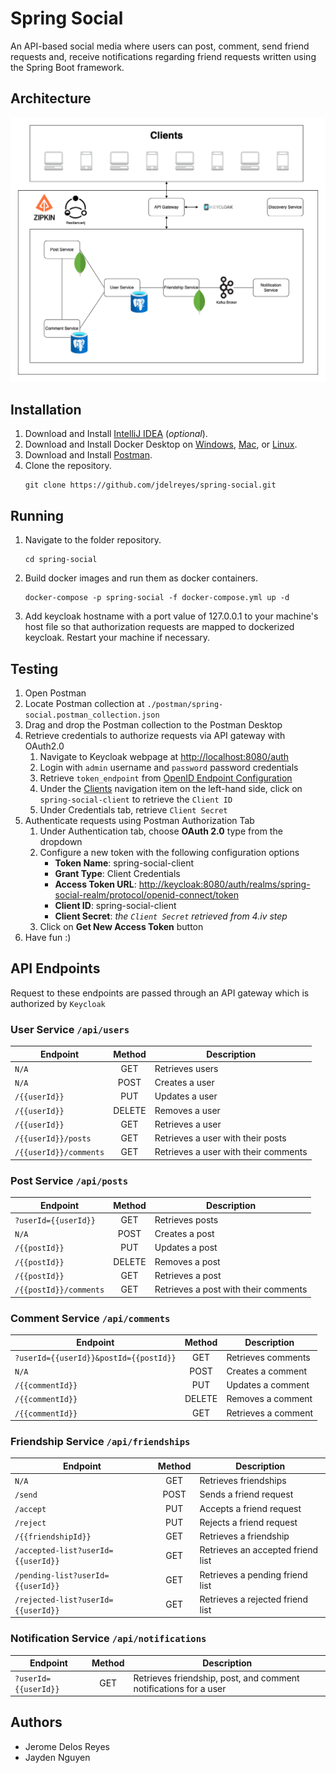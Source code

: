 # Spring Social

An API-based social media where users can post, comment, send friend requests and, receive notifications regarding
friend requests written using the Spring Boot framework.

## Architecture

![architecture](./docs/assets/images/infrastructure.png)

## Installation

1. Download and Install [IntelliJ IDEA](https://www.jetbrains.com/idea/download) (*optional*).
2. Download and Install Docker Desktop on
   [Windows](https://docs.docker.com/desktop/install/windows-install/),
   [Mac](https://docs.docker.com/desktop/install/mac-install/), or
   [Linux](https://docs.docker.com/desktop/install/linux-install/).
3. Download and Install [Postman](https://www.postman.com/downloads/).
4. Clone the repository.
   ```shell
   git clone https://github.com/jdelreyes/spring-social.git
   ```

## Running

1. Navigate to the folder repository.
   ```shell
   cd spring-social
   ```
2. Build docker images and run them as docker containers.
   ```shell
   docker-compose -p spring-social -f docker-compose.yml up -d
   ```
3. Add keycloak hostname with a port value of 127.0.0.1 to your machine's host file so that authorization requests are
   mapped to dockerized keycloak. Restart your machine if necessary.

## Testing

1. Open Postman
2. Locate Postman collection at `./postman/spring-social.postman_collection.json`
3. Drag and drop the Postman collection to the Postman Desktop
4. Retrieve credentials to authorize requests via API gateway with OAuth2.0
    1. Navigate to Keycloak webpage at <http://localhost:8080/auth>
    2. Login with `admin` username and `password` password credentials
    3. Retrieve `token_endpoint`
       from [OpenID Endpoint Configuration](http://localhost:8080/auth/realms/spring-social-realm/.well-known/openid-configuration)
    4. Under the [Clients](http://localhost:8080/auth/admin/master/console/#/realms/spring-social-realm/clients)
       navigation item on the left-hand side, click on `spring-social-client` to retrieve
       the `Client ID`
    5. Under Credentials tab, retrieve `Client Secret`
5. Authenticate requests using Postman Authorization Tab
    1. Under Authentication tab, choose **OAuth 2.0** type from the dropdown
    2. Configure a new token with the following configuration options
        * **Token Name**: spring-social-client
        * **Grant Type**: Client Credentials
        * **Access Token URL**: <http://keycloak:8080/auth/realms/spring-social-realm/protocol/openid-connect/token>
        * **Client ID**: spring-social-client
        * **Client Secret**: *the `Client Secret` retrieved from 4.iv step*
    3. Click on **Get New Access Token** button
6. Have fun :)

## API Endpoints

Request to these endpoints are passed through an API gateway which is authorized by `Keycloak`

### User Service `/api/users`

| Endpoint               | Method | Description                          |
|------------------------|:------:|--------------------------------------|
| `N/A`                  |  GET   | Retrieves users                      |
| `N/A`                  |  POST  | Creates a user                       |
| `/{{userId}}`          |  PUT   | Updates a user                       |
| `/{{userId}}`          | DELETE | Removes a user                       |
| `/{{userId}}`          |  GET   | Retrieves a user                     |
| `/{{userId}}/posts`    |  GET   | Retrieves a user with their posts    |
| `/{{userId}}/comments` |  GET   | Retrieves a user with their comments |

### Post Service `/api/posts`

| Endpoint               | Method | Description                          |
|------------------------|:------:|--------------------------------------|
| `?userId={{userId}}`   |  GET   | Retrieves posts                      |
| `N/A`                  |  POST  | Creates a post                       |
| `/{{postId}}`          |  PUT   | Updates a post                       |
| `/{{postId}}`          | DELETE | Removes a post                       |
| `/{{postId}}`          |  GET   | Retrieves a post                     |
| `/{{postId}}/comments` |  GET   | Retrieves a post with their comments |

### Comment Service `/api/comments`

| Endpoint                               | Method | Description         |
|----------------------------------------|:------:|---------------------|
| `?userId={{userId}}&postId={{postId}}` |  GET   | Retrieves comments  |
| `N/A`                                  |  POST  | Creates a comment   |
| `/{{commentId}}`                       |  PUT   | Updates a comment   |
| `/{{commentId}}`                       | DELETE | Removes a comment   |
| `/{{commentId}}`                       |  GET   | Retrieves a comment |

### Friendship Service `/api/friendships`

| Endpoint                           | Method | Description                       |
|------------------------------------|:------:|-----------------------------------|
| `N/A`                              |  GET   | Retrieves friendships             |
| `/send`                            |  POST  | Sends a friend request            |
| `/accept`                          |  PUT   | Accepts a friend request          |
| `/reject`                          |  PUT   | Rejects a friend request          |
| `/{{friendshipId}}`                |  GET   | Retrieves a friendship            |
| `/accepted-list?userId={{userId}}` |  GET   | Retrieves an accepted friend list |
| `/pending-list?userId={{userId}}`  |  GET   | Retrieves a pending friend list   |
| `/rejected-list?userId={{userId}}` |  GET   | Retrieves a rejected friend list  |

### Notification Service `/api/notifications`

| Endpoint             | Method | Description                                                      |
|----------------------|:------:|------------------------------------------------------------------|
| `?userId={{userId}}` |  GET   | Retrieves friendship, post, and comment notifications for a user |

## Authors

* Jerome Delos Reyes
* Jayden Nguyen
